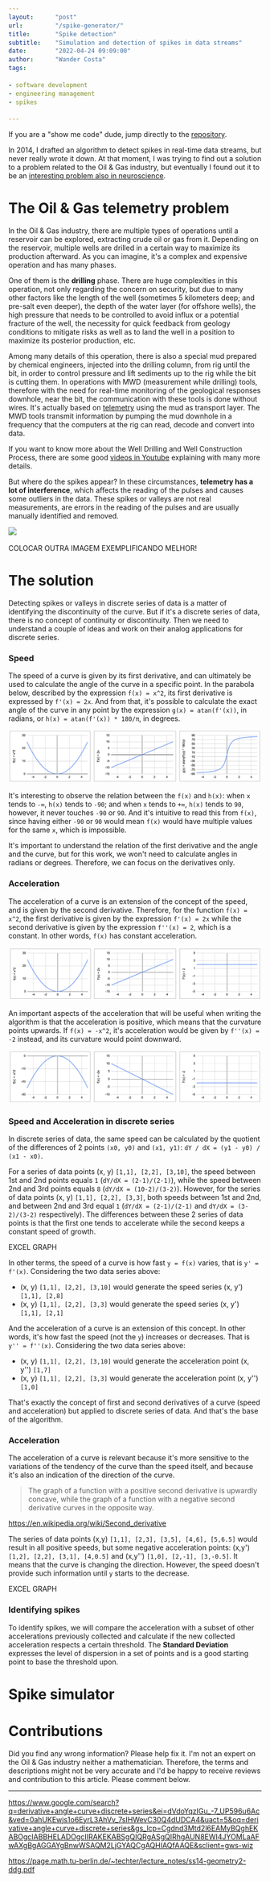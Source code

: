 ```yaml
---
layout:      "post"
url:         "/spike-generator/"
title:       "Spike detection"
subtitle:    "Simulation and detection of spikes in data streams"
date:        "2022-04-24 09:09:00"
author:      "Wander Costa"
tags:

- software development
- engineering management
- spikes

---
```


If you are a "show me code" dude, jump directly to the [repository][repository].

In 2014, I drafted an algorithm to detect spikes in real-time data streams, but never really wrote it down. At that
moment, I was trying to find out a solution to a problem related to the Oil & Gas industry, but eventually I found out
it to be an [interesting problem also in neuroscience][neuroscience].

# The Oil & Gas telemetry problem

In the Oil & Gas industry, there are multiple types of operations until a reservoir can be explored, extracting crude
oil or gas from it. Depending on the reservoir, multiple wells are drilled in a certain way to maximize its production
afterward. As you can imagine, it's a complex and expensive operation and has many phases.

One of them is the **drilling** phase. There are huge complexities in this operation, not only regarding the concern on
security, but due to many other factors like the length of the well (sometimes 5 kilometers deep; and pre-salt even
deeper), the depth of the water layer (for offshore wells), the high pressure that needs to be controlled to avoid
influx or a potential fracture of the well, the necessity for quick feedback from geology conditions to mitigate risks
as well as to land the well in a position to maximize its posterior production, etc.

Among many details of this operation, there is also a special mud prepared by chemical engineers, injected into the
drilling column, from rig until the bit, in order to control pressure and lift sediments up to the rig while the bit is
cutting them. In operations with MWD (measurement while drilling) tools, therefore with the need for real-time
monitoring of the geological responses downhole, near the bit, the communication with these tools is done without wires.
It's actually based on [telemetry][telemetry] using the mud as transport layer. The MWD tools transmit information by
pumping the mud downhole in a frequency that the computers at the rig can read, decode and convert into data.

If you want to know more about the Well Drilling and Well Construction Process, there are some
good [videos in Youtube][wellconstructionvideo] explaining with many more details.

But where do the spikes appear? In these circumstances, **telemetry has a lot of interference**, which affects the
reading of the pulses and causes some outliers in the data. These spikes or valleys are not real measurements, are
errors in the reading of the pulses and are usually manually identified and removed.

![](https://www.researchgate.net/publication/257709973/figure/fig1/AS:866939387781120@1583705865271/Typical-example-of-noise-in-the-steerable-drilling-downward-command-signal.png)

COLOCAR OUTRA IMAGEM EXEMPLIFICANDO MELHOR!

# The solution

Detecting spikes or valleys in discrete series of data is a matter of identifying the discontinuity of the curve. But if
it's a discrete series of data, there is no concept of continuity or discontinuity. Then we need to understand a couple
of ideas and work on their analog applications for discrete series.

### Speed

The speed of a curve is given by its first derivative, and can ultimately be used to calculate the angle of the curve in
a specific point. In the parabola below, described by the expression `f(x) = x^2`, its first derivative is expressed
by `f'(x) = 2x`. And from that, it's possible to calculate the exact angle of the curve in any point by the
expression `g(x) = atan(f'(x))`, in radians, or `h(x) = atan(f'(x)) * 180/π`, in degrees.

![](/img/spikes-xx-2x-angle.png)

It's interesting to observe the relation between the `f(x)` and `h(x)`: when `x` tends to `-∞`, `h(x)` tends to `-90`;
and when `x` tends to `+∞`, `h(x)` tends to `90`, however, it never touches `-90` or `90`. And it's intuitive to read
this from `f(x)`, since having either `-90` or `90` would mean `f(x)` would have multiple values for the same `x`, which
is impossible.

It's important to understand the relation of the first derivative and the angle and the curve, but for this work, we
won't need to calculate angles in radians or degrees. Therefore, we can focus on the derivatives only.

### Acceleration

The acceleration of a curve is an extension of the concept of the speed, and is given by the second derivative.
Therefore, for the function `f(x) = x^2`, the first derivative is given by the expression `f'(x) = 2x` while the second
derivative is given by the expression `f''(x) = 2`, which is a constant. In other words, `f(x)` has constant
acceleration.

![](/img/spikes-xx-2x-2.png)

An important aspects of the acceleration that will be useful when writing the algorithm is that the acceleration is
positive, which means that the curvature points upwards. If `f(x) = -x^2`, it's acceleration would be given
by `f''(x) = -2` instead, and its curvature would point downward.

![](/img/spikes-xx-2x-2-negative.png)

### Speed and Acceleration in discrete series

In discrete series of data, the same speed can be calculated by the quotient of the differences of 2 points `(x0, y0)`
and `(x1, y1)`: `dY / dX = (y1 - y0) / (x1 - x0)`.

For a series of data points (x, y) `[1,1], [2,2], [3,10]`, the speed between 1st and 2nd points equals
`1` (`dY/dX = (2-1)/(2-1)`), while the speed between 2nd and 3rd points equals `8` (`dY/dX = (10-2)/(3-2)`). However,
for the series of data points (x, y) `[1,1], [2,2], [3,3]`, both speeds between 1st and 2nd, and between 2nd and 3rd
equal `1` (`dY/dX = (2-1)/(2-1)` and `dY/dX = (3-2)/(3-2)` respectively). The differences between these 2 series of data
points is that the first one tends to accelerate while the second keeps a constant speed of growth.

EXCEL GRAPH

In other terms, the speed of a curve is how fast `y = f(x)` varies, that is `y' = f'(x)`. Considering the two data
series above:

- (x, y) `[1,1], [2,2], [3,10]` would generate the speed series (x, y') `[1,1], [2,8]`
- (x, y) `[1,1], [2,2], [3,3]` would generate the speed series (x, y') `[1,1], [2,1]`

And the acceleration of a curve is an extension of this concept. In other words, it's how fast the speed (not the `y`)
increases or decreases. That is `y'' = f''(x)`. Considering the two data series above:

- (x, y) `[1,1], [2,2], [3,10]` would generate the acceleration point (x, y'') `[1,7]`
- (x, y) `[1,1], [2,2], [3,3]` would generate the acceleration point (x, y'') `[1,0]`

That's exactly the concept of first and second derivatives of a curve (speed and acceleration) but applied to discrete
series of data. And that's the base of the algorithm.

### Acceleration

The acceleration of a curve is relevant because it's more sensitive to the variations of the tendency of the curve than
the speed itself, and because it's also an indication of the direction of the curve.

> The graph of a function with a positive second derivative is upwardly concave, while the graph of a function with a
> negative second derivative curves in the opposite way.

https://en.wikipedia.org/wiki/Second_derivative

The series of data points (x,y) `[1,1], [2,3], [3,5], [4,6], [5,6.5]` would result in all positive speeds, but some
negative acceleration points: (x,y') `[1,2], [2,2], [3,1], [4,0.5]` and (x,y'') `[1,0], [2,-1], [3,-0.5]`. It means that
the curve is changing the direction. However, the speed doesn't provide such information until `y` starts to the
decrease.

EXCEL GRAPH

### Identifying spikes

To identify spikes, we will compare the acceleration with a subset of other accelerations previously collected and
calculate if the new collected acceleration respects a certain threshold. The **Standard Deviation** expresses the level
of dispersion in a set of points and is a good starting point to base the threshold upon.

# Spike simulator

# Contributions

Did you find any wrong information? Please help fix it. I'm not an expert on the Oil & Gas industry neither a
mathematician. Therefore, the terms and descriptions might not be very accurate and I'd be happy to receive reviews and
contribution to this article. Please comment below.

[neuroscience]: https://www.frontiersin.org/articles/10.3389/fninf.2015.00028/full

[repository]: https://github.com/rwanderc/spikes

[telemetry]: https://glossary.oilfield.slb.com/en/terms/t/telemetry

[wellconstructionvideo]: https://www.youtube.com/watch?v=HHip4mkTrQs

---

https://www.google.com/search?q=derivative+angle+curve+discrete+series&ei=dVdoYqzIGu_-7_UP596u6Ac&ved=0ahUKEwjs1o6EyrL3AhVv_7sIHWevC30Q4dUDCA4&uact=5&oq=derivative+angle+curve+discrete+series&gs_lcp=Cgdnd3Mtd2l6EAMyBQghEKABOgcIABBHELADOgcIIRAKEKABSgQIQRgASgQIRhgAUN8EWI4JYOMLaAFwAXgBgAGGAYgBnwWSAQM2LjGYAQCgAQHIAQfAAQE&sclient=gws-wiz

https://page.math.tu-berlin.de/~techter/lecture_notes/ss14-geometry2-ddg.pdf